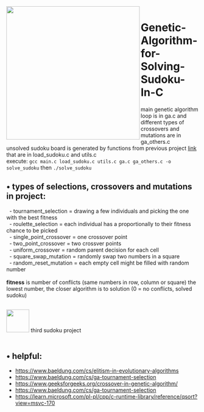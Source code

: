 <img align="left" width="350" src="https://github.com/user-attachments/assets/3a33a7d2-8739-4e2e-b594-c3bb5a309c0c" />
<!-- this project was almost my 13th reason -->

# Genetic-Algorithm-for-Solving-Sudoku-In-C
main genetic algorithm loop is in ga.c and different types of crossovers and mutations are in ga_others.c \
unsolved sudoku board is generated by functions from previous project [link](https://github.com/werixx1/terminal-sudoku-in-c) that are in load_sudoku.c and utils.c \
execute: ```gcc main.c load_sudoku.c utils.c ga.c ga_others.c -o solve_sudoku``` then ```./solve_sudoku``` 

## • types of selections, crossovers and mutations in project:
&nbsp; - tournament_selection = drawing a few individuals and picking the one with the best fitness \
&nbsp; - roulette_selection = each individual has a proportionally to their fitness chance to be picked \
&nbsp; - single_point_crossover = one crossover point \
&nbsp; - two_point_crossover = two crossver points \
&nbsp; - uniform_crossover = random parent decision for each cell \
&nbsp; - square_swap_mutation = randomly swap two numbers in a square \
&nbsp; - random_reset_mutation = each empty cell might be filled with random number
<br>
<br>
**fitness** is number of conflicts (same numbers in row, column or square) the lowest number, the closer algorithm is to solution
(0 = no conflicts, solved sudoku)

##
<img height="60" width="60" src="https://github.com/user-attachments/assets/6e6c8b5c-a7c5-40b4-a8f0-3c1744078d16" />
third sudoku project 

<br>
<br>

## • helpful:
- https://www.baeldung.com/cs/elitism-in-evolutionary-algorithms
- https://www.baeldung.com/cs/ga-tournament-selection
- https://www.geeksforgeeks.org/crossover-in-genetic-algorithm/
- https://www.baeldung.com/cs/ga-tournament-selection
- https://learn.microsoft.com/pl-pl/cpp/c-runtime-library/reference/qsort?view=msvc-170

